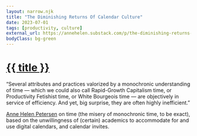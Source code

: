 ```yaml
---
layout: narrow.njk
title: "The Diminishing Returns Of Calendar Culture"
date: 2023-07-01
tags: [productivity, culture]
external_url: https://annehelen.substack.com/p/the-diminishing-returns-of-calendar?ref=daniel.pizza
bodyClass: bg-green
---
```


<h1><a href="{{ external_url }}">{{ title }}</a></h1>

“Several attributes and practices valorized by a monochronic understanding of time — which we could also call Rapid-Growth Capitalism time, or Productivity Fetishist time, or White Bourgeois time — are objectively in service of efficiency. And yet, big surprise, they are often highly inefficient.”

[Anne Helen Petersen](https://annehelen.substack.com/?ref=daniel.pizza "Anne Helen Petersen's Culture Study newsletter") on time (the misery of monochronic time, to be exact), based on the unwillingness of (certain) academics to accommodate for and use digital calendars, and calendar invites.
